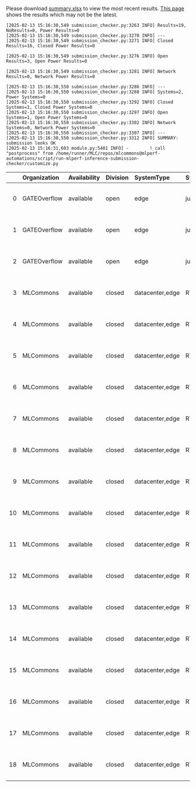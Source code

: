 Please download [summary.xlsx](summary.xlsx) to view the most recent results. [This page](https://docs.google.com/spreadsheets/d/e/2PACX-1vSCu8F7Hwck-AGJ5kWxi2G3xhO5MJoc_igybvsxjCt-2fEEYyf2BIcR0rTXW0eUzg/pubhtml) shows the results which may not be the latest. 
 ```
[2025-02-13 15:16:30,549 submission_checker.py:3263 INFO] Results=19, NoResults=0, Power Results=0
[2025-02-13 15:16:30,549 submission_checker.py:3270 INFO] ---
[2025-02-13 15:16:30,549 submission_checker.py:3271 INFO] Closed Results=16, Closed Power Results=0

[2025-02-13 15:16:30,549 submission_checker.py:3276 INFO] Open Results=3, Open Power Results=0

[2025-02-13 15:16:30,549 submission_checker.py:3281 INFO] Network Results=0, Network Power Results=0

[2025-02-13 15:16:30,550 submission_checker.py:3286 INFO] ---
[2025-02-13 15:16:30,550 submission_checker.py:3288 INFO] Systems=2, Power Systems=0
[2025-02-13 15:16:30,550 submission_checker.py:3292 INFO] Closed Systems=1, Closed Power Systems=0
[2025-02-13 15:16:30,550 submission_checker.py:3297 INFO] Open Systems=1, Open Power Systems=0
[2025-02-13 15:16:30,550 submission_checker.py:3302 INFO] Network Systems=0, Network Power Systems=0
[2025-02-13 15:16:30,550 submission_checker.py:3307 INFO] ---
[2025-02-13 15:16:30,550 submission_checker.py:3312 INFO] SUMMARY: submission looks OK
[2025-02-13 15:16:31,603 module.py:5481 INFO] -        ! call "postprocess" from /home/runner/MLC/repos/mlcommons@mlperf-automations/script/run-mlperf-inference-submission-checker/customize.py

```

|    | Organization   | Availability   | Division   | SystemType      | SystemName   | Platform                                                  | Model        | MlperfModel   | Scenario     |       Result | Accuracy              |   number_of_nodes | host_processor_model_name                     |   host_processors_per_node |   host_processor_core_count | accelerator_model_name   |   accelerators_per_node | Location                                                                                                  | framework           | operating_system                                |   notes |   compliance |   errors | version   |   inferred | has_power   | Units        | weight_data_types   |
|---:|:---------------|:---------------|:-----------|:----------------|:-------------|:----------------------------------------------------------|:-------------|:--------------|:-------------|-------------:|:----------------------|------------------:|:----------------------------------------------|---------------------------:|----------------------------:|:-------------------------|------------------------:|:----------------------------------------------------------------------------------------------------------|:--------------------|:------------------------------------------------|--------:|-------------:|---------:|:----------|-----------:|:------------|:-------------|:--------------------|
|  0 | GATEOverflow   | available      | open       | edge            | junikki      | Asus_Tuf-reference-cpu-onnxruntime_v1.20.1-default_config | resnet50     | resnet        | Offline      |    17.0229   | acc: 76.456           |                 1 | AMD Ryzen 7 3750H with Radeon Vega Mobile Gfx |                          1 |                           4 | nan                      |                       0 | open/GATEOverflow/results/Asus_Tuf-reference-cpu-onnxruntime_v1.20.1-default_config/resnet50/offline      | onnxruntime v1.20.1 | Ubuntu 24.04 (linux-6.8.0-52-generic-glibc2.39) |     nan |            1 |        0 | v5.0      |          0 | False       | Samples/s    | fp32                |
|  1 | GATEOverflow   | available      | open       | edge            | junikki      | Asus_Tuf-reference-cpu-onnxruntime_v1.20.1-default_config | resnet50     | resnet        | SingleStream |    88.2523   | acc: 76.456           |                 1 | AMD Ryzen 7 3750H with Radeon Vega Mobile Gfx |                          1 |                           4 | nan                      |                       0 | open/GATEOverflow/results/Asus_Tuf-reference-cpu-onnxruntime_v1.20.1-default_config/resnet50/singlestream | onnxruntime v1.20.1 | Ubuntu 24.04 (linux-6.8.0-52-generic-glibc2.39) |     nan |            1 |        0 | v5.0      |          0 | False       | Latency (ms) | fp32                |
|  2 | GATEOverflow   | available      | open       | edge            | junikki      | Asus_Tuf-reference-cpu-onnxruntime_v1.20.1-default_config | resnet50     | resnet        | MultiStream  |   502.542    | acc: 76.456           |                 1 | AMD Ryzen 7 3750H with Radeon Vega Mobile Gfx |                          1 |                           4 | nan                      |                       0 | open/GATEOverflow/results/Asus_Tuf-reference-cpu-onnxruntime_v1.20.1-default_config/resnet50/multistream  | onnxruntime v1.20.1 | Ubuntu 24.04 (linux-6.8.0-52-generic-glibc2.39) |     nan |            1 |        0 | v5.0      |          0 | False       | Latency (ms) | fp32                |
|  3 | MLCommons      | available      | closed     | datacenter,edge | RTX4090x2    | RTX4090x2-nvidia-gpu-TensorRT-default_config              | 3d-unet-99.9 | 3d-unet-99.9  | Offline      |     8.31776  | DICE: 0.86236         |                 1 | Intel(R) Xeon(R) w7-2495X                     |                          1 |                          24 | NVIDIA GeForce RTX 4090  |                       2 | closed/MLCommons/results/RTX4090x2-nvidia-gpu-TensorRT-default_config/3d-unet-99.9/offline                | TensorRT            | Ubuntu 20.04 (linux-6.8.0-52-generic-glibc2.31) |     nan |            1 |        0 | v5.0      |          0 | False       | Samples/s    | int8                |
|  4 | MLCommons      | available      | closed     | datacenter,edge | RTX4090x2    | RTX4090x2-nvidia-gpu-TensorRT-default_config              | 3d-unet-99.9 | 3d-unet-99.9  | SingleStream |   433.749    | DICE: 0.86236         |                 1 | Intel(R) Xeon(R) w7-2495X                     |                          1 |                          24 | NVIDIA GeForce RTX 4090  |                       2 | closed/MLCommons/results/RTX4090x2-nvidia-gpu-TensorRT-default_config/3d-unet-99.9/singlestream           | TensorRT            | Ubuntu 20.04 (linux-6.8.0-52-generic-glibc2.31) |     nan |            1 |        0 | v5.0      |          0 | False       | Latency (ms) | int8                |
|  5 | MLCommons      | available      | closed     | datacenter,edge | RTX4090x2    | RTX4090x2-nvidia-gpu-TensorRT-default_config              | resnet50     | resnet        | Server       | 73725.3      | acc: 76.078           |                 1 | Intel(R) Xeon(R) w7-2495X                     |                          1 |                          24 | NVIDIA GeForce RTX 4090  |                       2 | closed/MLCommons/results/RTX4090x2-nvidia-gpu-TensorRT-default_config/resnet50/server                     | TensorRT            | Ubuntu 20.04 (linux-6.8.0-52-generic-glibc2.31) |     nan |            1 |        0 | v5.0      |          0 | False       | Queries/s    | int8                |
|  6 | MLCommons      | available      | closed     | datacenter,edge | RTX4090x2    | RTX4090x2-nvidia-gpu-TensorRT-default_config              | resnet50     | resnet        | Offline      | 87954.4      | acc: 76.078           |                 1 | Intel(R) Xeon(R) w7-2495X                     |                          1 |                          24 | NVIDIA GeForce RTX 4090  |                       2 | closed/MLCommons/results/RTX4090x2-nvidia-gpu-TensorRT-default_config/resnet50/offline                    | TensorRT            | Ubuntu 20.04 (linux-6.8.0-52-generic-glibc2.31) |     nan |            1 |        0 | v5.0      |          0 | False       | Samples/s    | int8                |
|  7 | MLCommons      | available      | closed     | datacenter,edge | RTX4090x2    | RTX4090x2-nvidia-gpu-TensorRT-default_config              | resnet50     | resnet        | SingleStream |     0.304746 | acc: 76.064           |                 1 | Intel(R) Xeon(R) w7-2495X                     |                          1 |                          24 | NVIDIA GeForce RTX 4090  |                       2 | closed/MLCommons/results/RTX4090x2-nvidia-gpu-TensorRT-default_config/resnet50/singlestream               | TensorRT            | Ubuntu 20.04 (linux-6.8.0-52-generic-glibc2.31) |     nan |            1 |        0 | v5.0      |          0 | False       | Latency (ms) | int8                |
|  8 | MLCommons      | available      | closed     | datacenter,edge | RTX4090x2    | RTX4090x2-nvidia-gpu-TensorRT-default_config              | resnet50     | resnet        | MultiStream  |     0.506621 | acc: 76.064           |                 1 | Intel(R) Xeon(R) w7-2495X                     |                          1 |                          24 | NVIDIA GeForce RTX 4090  |                       2 | closed/MLCommons/results/RTX4090x2-nvidia-gpu-TensorRT-default_config/resnet50/multistream                | TensorRT            | Ubuntu 20.04 (linux-6.8.0-52-generic-glibc2.31) |     nan |            1 |        0 | v5.0      |          0 | False       | Latency (ms) | int8                |
|  9 | MLCommons      | available      | closed     | datacenter,edge | RTX4090x2    | RTX4090x2-nvidia-gpu-TensorRT-default_config              | retinanet    | retinanet     | Server       |  1414.97     | mAP: 37.350           |                 1 | Intel(R) Xeon(R) w7-2495X                     |                          1 |                          24 | NVIDIA GeForce RTX 4090  |                       2 | closed/MLCommons/results/RTX4090x2-nvidia-gpu-TensorRT-default_config/retinanet/server                    | TensorRT            | Ubuntu 20.04 (linux-6.8.0-52-generic-glibc2.31) |     nan |            1 |        0 | v5.0      |          0 | False       | Queries/s    | int8                |
| 10 | MLCommons      | available      | closed     | datacenter,edge | RTX4090x2    | RTX4090x2-nvidia-gpu-TensorRT-default_config              | retinanet    | retinanet     | Offline      |  1733.78     | mAP: 37.331           |                 1 | Intel(R) Xeon(R) w7-2495X                     |                          1 |                          24 | NVIDIA GeForce RTX 4090  |                       2 | closed/MLCommons/results/RTX4090x2-nvidia-gpu-TensorRT-default_config/retinanet/offline                   | TensorRT            | Ubuntu 20.04 (linux-6.8.0-52-generic-glibc2.31) |     nan |            1 |        0 | v5.0      |          0 | False       | Samples/s    | int8                |
| 11 | MLCommons      | available      | closed     | datacenter,edge | RTX4090x2    | RTX4090x2-nvidia-gpu-TensorRT-default_config              | retinanet    | retinanet     | SingleStream |     1.72501  | mAP: 37.321           |                 1 | Intel(R) Xeon(R) w7-2495X                     |                          1 |                          24 | NVIDIA GeForce RTX 4090  |                       2 | closed/MLCommons/results/RTX4090x2-nvidia-gpu-TensorRT-default_config/retinanet/singlestream              | TensorRT            | Ubuntu 20.04 (linux-6.8.0-52-generic-glibc2.31) |     nan |            1 |        0 | v5.0      |          0 | False       | Latency (ms) | int8                |
| 12 | MLCommons      | available      | closed     | datacenter,edge | RTX4090x2    | RTX4090x2-nvidia-gpu-TensorRT-default_config              | retinanet    | retinanet     | MultiStream  |     5.65376  | mAP: 37.334           |                 1 | Intel(R) Xeon(R) w7-2495X                     |                          1 |                          24 | NVIDIA GeForce RTX 4090  |                       2 | closed/MLCommons/results/RTX4090x2-nvidia-gpu-TensorRT-default_config/retinanet/multistream               | TensorRT            | Ubuntu 20.04 (linux-6.8.0-52-generic-glibc2.31) |     nan |            1 |        0 | v5.0      |          0 | False       | Latency (ms) | int8                |
| 13 | MLCommons      | available      | closed     | datacenter,edge | RTX4090x2    | RTX4090x2-nvidia-gpu-TensorRT-default_config              | bert-99.9    | bert-99.9     | Offline      |  3336.89     | F1: 90.8832407068292  |                 1 | Intel(R) Xeon(R) w7-2495X                     |                          1 |                          24 | NVIDIA GeForce RTX 4090  |                       2 | closed/MLCommons/results/RTX4090x2-nvidia-gpu-TensorRT-default_config/bert-99.9/offline                   | TensorRT            | Ubuntu 20.04 (linux-6.8.0-52-generic-glibc2.31) |     nan |            1 |        0 | v5.0      |          0 | False       | Samples/s    | fp16                |
| 14 | MLCommons      | available      | closed     | datacenter,edge | RTX4090x2    | RTX4090x2-nvidia-gpu-TensorRT-default_config              | bert-99.9    | bert-99.9     | SingleStream |     2.17603  | F1: 90.88109554940347 |                 1 | Intel(R) Xeon(R) w7-2495X                     |                          1 |                          24 | NVIDIA GeForce RTX 4090  |                       2 | closed/MLCommons/results/RTX4090x2-nvidia-gpu-TensorRT-default_config/bert-99.9/singlestream              | TensorRT            | Ubuntu 20.04 (linux-6.8.0-52-generic-glibc2.31) |     nan |            1 |        0 | v5.0      |          0 | False       | Latency (ms) | fp16                |
| 15 | MLCommons      | available      | closed     | datacenter,edge | RTX4090x2    | RTX4090x2-nvidia-gpu-TensorRT-default_config              | 3d-unet-99   | 3d-unet-99    | Offline      |     8.31776  | DICE: 0.86236         |                 1 | Intel(R) Xeon(R) w7-2495X                     |                          1 |                          24 | NVIDIA GeForce RTX 4090  |                       2 | closed/MLCommons/results/RTX4090x2-nvidia-gpu-TensorRT-default_config/3d-unet-99/offline                  | TensorRT            | Ubuntu 20.04 (linux-6.8.0-52-generic-glibc2.31) |     nan |            1 |        0 | v5.0      |          0 | False       | Samples/s    | int8                |
| 16 | MLCommons      | available      | closed     | datacenter,edge | RTX4090x2    | RTX4090x2-nvidia-gpu-TensorRT-default_config              | 3d-unet-99   | 3d-unet-99    | SingleStream |   433.749    | DICE: 0.86236         |                 1 | Intel(R) Xeon(R) w7-2495X                     |                          1 |                          24 | NVIDIA GeForce RTX 4090  |                       2 | closed/MLCommons/results/RTX4090x2-nvidia-gpu-TensorRT-default_config/3d-unet-99/singlestream             | TensorRT            | Ubuntu 20.04 (linux-6.8.0-52-generic-glibc2.31) |     nan |            1 |        0 | v5.0      |          0 | False       | Latency (ms) | int8                |
| 17 | MLCommons      | available      | closed     | datacenter,edge | RTX4090x2    | RTX4090x2-nvidia-gpu-TensorRT-default_config              | bert-99      | bert-99       | Offline      |  3336.89     | F1: 90.8832407068292  |                 1 | Intel(R) Xeon(R) w7-2495X                     |                          1 |                          24 | NVIDIA GeForce RTX 4090  |                       2 | closed/MLCommons/results/RTX4090x2-nvidia-gpu-TensorRT-default_config/bert-99/offline                     | TensorRT            | Ubuntu 20.04 (linux-6.8.0-52-generic-glibc2.31) |     nan |            1 |        0 | v5.0      |          0 | False       | Samples/s    | fp16                |
| 18 | MLCommons      | available      | closed     | datacenter,edge | RTX4090x2    | RTX4090x2-nvidia-gpu-TensorRT-default_config              | bert-99      | bert-99       | SingleStream |     2.17603  | F1: 90.88109554940347 |                 1 | Intel(R) Xeon(R) w7-2495X                     |                          1 |                          24 | NVIDIA GeForce RTX 4090  |                       2 | closed/MLCommons/results/RTX4090x2-nvidia-gpu-TensorRT-default_config/bert-99/singlestream                | TensorRT            | Ubuntu 20.04 (linux-6.8.0-52-generic-glibc2.31) |     nan |            1 |        0 | v5.0      |          0 | False       | Latency (ms) | fp16                |